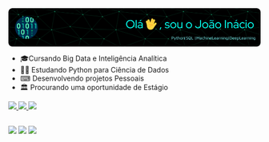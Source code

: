 <img align="center" alt="Github" src="https://github.com/Joao-Inacio/Joao-Inacio/blob/main/github-new-capa.png?raw=true" />
<div>
  <ul>
    <li>🎓Cursando Big Data e Inteligência Analítica</li>
    <li>👨‍💻 Estudando Python para Ciência de Dados</li>
    <li>⌨ Desenvolvendo projetos Pessoais </li>
    <li> 🏛 Procurando uma  oportunidade de Estágio</li> 
  </ul>
 </div>
<div>
  <a href="https://github.com/Joao-Inacio">
    <img width="800em" src="http://github-profile-summary-cards.vercel.app/api/cards/profile-details?username=Joao-Inacio&theme=github_dark"/>
    <img width="300" src="http://github-profile-summary-cards.vercel.app/api/cards/stats?username=Joao-Inacio&theme=github_dark"/>
    <img width="300" src="http://github-profile-summary-cards.vercel.app/api/cards/most-commit-language?username=Joao-Inacio&theme=github_dark"/>
  </a> 
</div>
  
  ##
  
  <div>
  <a href="https://instagram.com/joaoinacio.ofc" target="_blank"><img src="https://img.shields.io/badge/-Instagram-%23E4405F?style=for-the-badge&logo=instagram&logoColor=white" target="_blank"></a>
  <a href = "mailto:joaoinacio206@protonmail.com"><img src="https://img.shields.io/badge/ProtonMail-8B89CC?style=for-the-badge&logo=protonmail&logoColor=white" target="_blank"></a>
  <a href="https://www.linkedin.com/in/jo%C3%A3o-in%C3%A1cio-228499b4/" target="_blank"><img src="https://img.shields.io/badge/-LinkedIn-%230077B5?style=for-the-badge&logo=linkedin&logoColor=white" target="_blank"></a> 
  </div>
<!-- Link do gif https://medium.com/swlh/what-is-dx-developer-experience-401a0e44a9d9    -->

